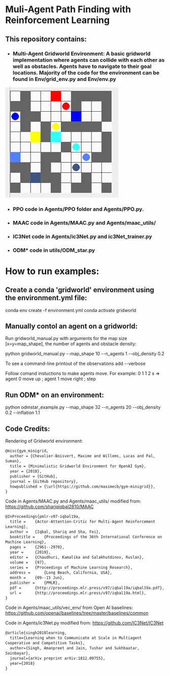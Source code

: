 # Muli-Agent Path Finding with Reinforcement Learning

## This repository contains:
- ### Multi-Agent Gridworld Environment: A basic gridworld implementation where agents can collide with each other as well as obstacles. Agents have to navigate to their goal locations. Majority of the code for the environment can be found in Env/grid_env.py and Env/env.py

![Alt text](gridworld_example.png?raw=true "")

- ### PPO code in Agents/PPO folder and Agents/PPO.py.

- ### MAAC code in Agents/MAAC.py and Agents/maac_utils/

- ### IC3Net code in Agents/ic3Net.py and ic3Net_trainer.py

- ### ODM* code in utils/ODM_star.py

# How to run examples:

## Create a conda 'gridworld' environment using the environment.yml file:
conda env create -f environment.yml
conda activate gridworld

## Manually contol an agent on a gridworld:
Run gridworld_manual.py with arguments for the map size [x=y=map_shape], the number of agents and obstacle density:

python gridworld_manual.py --map_shape 10 --n_agents 1 --obj_density 0.2

To see a command-line printout of the observations add --verbose

Follow comand instuctions to make agents move. 
For example: 0 1 1 2 s    => agent 0 move up ; agent 1 move right ; step

## Run ODM* on an environment:
python odmstar_example.py --map_shape 32 --n_agents 20 --obj_density 0.2 --inflation 1.1


## Code Credits:

Rendering of Gridworld environment:

```
@misc{gym_minigrid,
  author = {Chevalier-Boisvert, Maxime and Willems, Lucas and Pal, Suman},
  title = {Minimalistic Gridworld Environment for OpenAI Gym},
  year = {2018},
  publisher = {GitHub},
  journal = {GitHub repository},
  howpublished = {\url{https://github.com/maximecb/gym-minigrid}},
}
```

Code in Agents/MAAC.py and Agents/maac_utils/ modified from: https://github.com/shariqiqbal2810/MAAC
 
```
@InProceedings{pmlr-v97-iqbal19a,
  title =    {Actor-Attention-Critic for Multi-Agent Reinforcement Learning},
  author =   {Iqbal, Shariq and Sha, Fei},
  booktitle =    {Proceedings of the 36th International Conference on Machine Learning},
  pages =    {2961--2970},
  year =     {2019},
  editor =   {Chaudhuri, Kamalika and Salakhutdinov, Ruslan},
  volume =   {97},
  series =   {Proceedings of Machine Learning Research},
  address =      {Long Beach, California, USA},
  month =    {09--15 Jun},
  publisher =    {PMLR},
  pdf =      {http://proceedings.mlr.press/v97/iqbal19a/iqbal19a.pdf},
  url =      {http://proceedings.mlr.press/v97/iqbal19a.html},
}

```
Code in Agents/maac_utils/vec_env/ from Open AI baselines: https://github.com/openai/baselines/tree/master/baselines/common

Code in Agents/ic3Net.py modified from: https://github.com/IC3Net/IC3Net
```
@article{singh2018learning,
  title={Learning when to Communicate at Scale in Multiagent Cooperative and Competitive Tasks},
  author={Singh, Amanpreet and Jain, Tushar and Sukhbaatar, Sainbayar},
  journal={arXiv preprint arXiv:1812.09755},
  year={2018}
}
```




